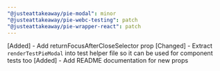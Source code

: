 ```yaml
---
"@justeattakeaway/pie-modal": minor
"@justeattakeaway/pie-webc-testing": patch
"@justeattakeaway/pie-wrapper-react": patch
---
```


[Added] - Add returnFocusAfterCloseSelector prop
[Changed] - Extract `renderTestPieModal` into test helper file so it can be used for component tests too
[Added] - Add README documentation for new props
